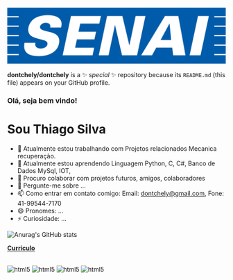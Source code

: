

![logo](https://github.com/dontchely/dontchely/blob/main/senai-logo-3.png)

**dontchely/dontchely** is a ✨ _special_ ✨ repository because its `README.md` (this file) appears on your GitHub profile.

### Olá, seja bem vindo!
      
  # Sou Thiago Silva 
  
- 🔭 Atualmente estou trabalhando com Projetos relacionados Mecanica recuperação. 
- 🌱 Atualmente estou aprendendo Linguagem Python, C, C#, Banco de Dados MySql, IOT,   
- 👯 Procuro colaborar com projetos futuros, amigos, colaboradores 
- 💬 Pergunte-me sobre ... 
- 📫 Como entrar em contato comigo: Email: dontchely@gmail.com, Fone: 41-99544-7170 
- 😄 Pronomes: ...
- ⚡ Curiosidade: ...

![Anurag's GitHub stats](https://github-readme-stats.vercel.app/api?username=dontchely&show_icons=true&theme=dark)




<a 
href="https://github.com/dontchely/dontchely/blob/main/Profile.pdf" class="nav-link">**Curriculo**</a>

<div style ="display: inline_block"><br/>
 <img align="center" alt="html5" src="https://img.shields.io/badge/C-00599C?style=for-the-badge&logo=c&logoColor=white" />
 <img align="center" alt="html5" src="https://img.shields.io/badge/C%2B%2B-00599C?style=for-the-badge&logo=c%2B%2B&logoColor=white" />
 <img align="center" alt="html5" src=https://img.shields.io/badge/Microsoft_SQL_Server-CC2927?style=for-the-badge&logo=microsoft-sql-server&logoColor=white" />
 <img align="center" alt="html5" src="https://img.shields.io/badge/Arduino_IDE-00979D?style=for-the-badge&logo=arduino&logoColor=white" />
</div>


